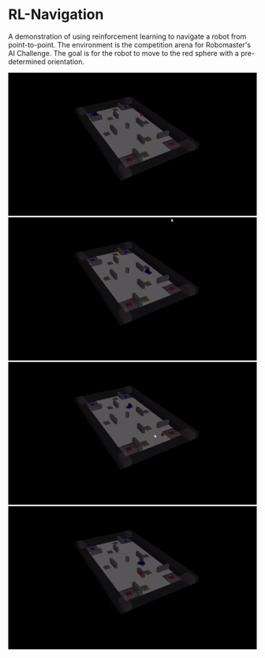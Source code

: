 # RL-Navigation
A demonstration of using reinforcement learning to navigate a robot from point-to-point. The environment is the competition arena for Robomaster's AI Challenge. The goal is for the robot to move to the red sphere with a pre-determined orientation.

![](https://github.com/acyclics/RL-Navigation/blob/main/videos/nav_demo1.gif)
![](https://github.com/acyclics/RL-Navigation/blob/main/videos/nav_demo2.gif)
![](https://github.com/acyclics/RL-Navigation/blob/main/videos/nav_demo3.gif)
![](https://github.com/acyclics/RL-Navigation/blob/main/videos/nav_demo4.gif)
